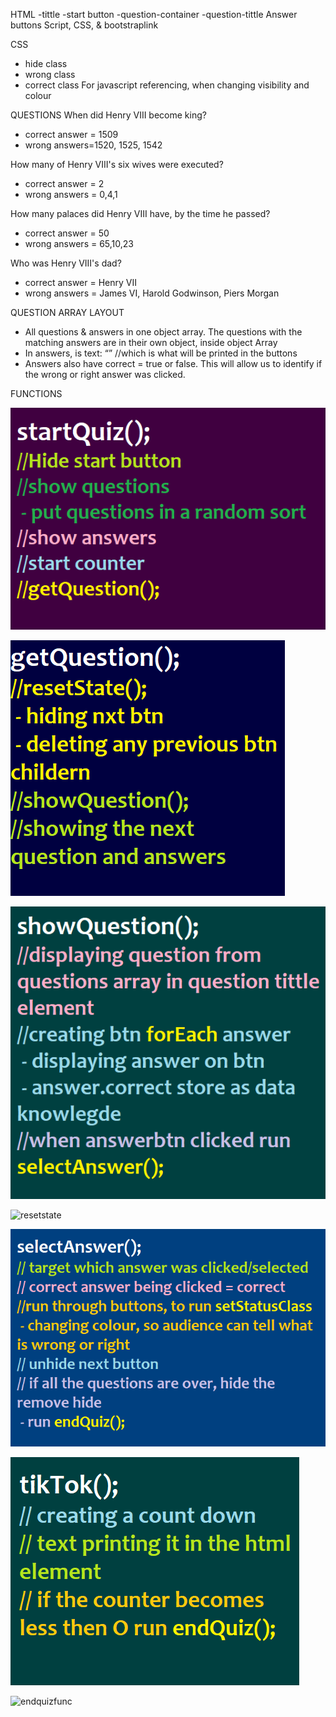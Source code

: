 HTML
-tittle
-start button
-question-container
-question-tittle
Answer buttons
Script, CSS, & bootstraplink

CSS
- hide class
- wrong class
- correct class
For javascript referencing, when changing visibility and colour

QUESTIONS
When did Henry VIII become king?
- correct answer = 1509
- wrong answers=1520, 1525, 1542

How many of Henry VIII's six wives were executed?
- correct answer = 2
- wrong answers = 0,4,1

How many palaces did Henry VIII have, by the time he passed?
- correct answer = 50
- wrong answers = 65,10,23

Who was Henry VIII's dad?
- correct answer = Henry VII
- wrong answers = James VI, Harold Godwinson, Piers Morgan

QUESTION ARRAY LAYOUT
-	All questions & answers in one object array. The questions with the matching answers are in their own object, inside object Array
-	In answers, is text: “” //which is what will be printed in the buttons 
-	Answers also have correct = true or false. This will allow us to identify if the wrong or right answer was clicked.


FUNCTIONS

![startquizfunc](/assests/start-quiz-func.png)

![getquestionfunc](/assests/get-question-func.png)

![showquestionfunc](/assests/show-question-func.png)

![resetstate](/assests/reset-stat-func.png)

![sectectanswerfunc](/assests/selesct-answer-func.png)

![countdowntimer](/assests/tiktok-func.png)

![endquizfunc](//assests/end-quiz-func.png)